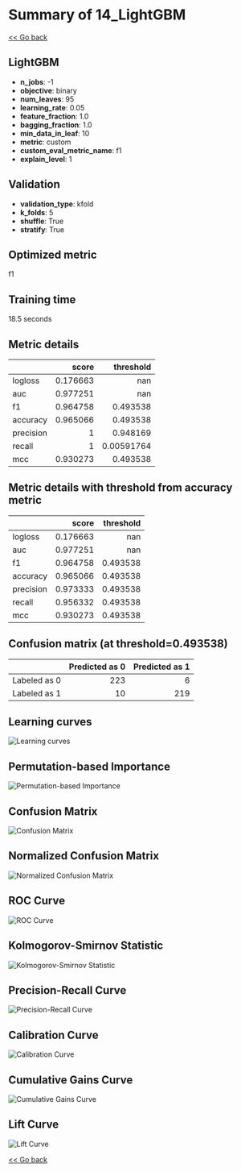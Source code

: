 # Summary of 14_LightGBM

[<< Go back](../README.md)


## LightGBM
- **n_jobs**: -1
- **objective**: binary
- **num_leaves**: 95
- **learning_rate**: 0.05
- **feature_fraction**: 1.0
- **bagging_fraction**: 1.0
- **min_data_in_leaf**: 10
- **metric**: custom
- **custom_eval_metric_name**: f1
- **explain_level**: 1

## Validation
 - **validation_type**: kfold
 - **k_folds**: 5
 - **shuffle**: True
 - **stratify**: True

## Optimized metric
f1

## Training time

18.5 seconds

## Metric details
|           |    score |    threshold |
|:----------|---------:|-------------:|
| logloss   | 0.176663 | nan          |
| auc       | 0.977251 | nan          |
| f1        | 0.964758 |   0.493538   |
| accuracy  | 0.965066 |   0.493538   |
| precision | 1        |   0.948169   |
| recall    | 1        |   0.00591764 |
| mcc       | 0.930273 |   0.493538   |


## Metric details with threshold from accuracy metric
|           |    score |   threshold |
|:----------|---------:|------------:|
| logloss   | 0.176663 |  nan        |
| auc       | 0.977251 |  nan        |
| f1        | 0.964758 |    0.493538 |
| accuracy  | 0.965066 |    0.493538 |
| precision | 0.973333 |    0.493538 |
| recall    | 0.956332 |    0.493538 |
| mcc       | 0.930273 |    0.493538 |


## Confusion matrix (at threshold=0.493538)
|              |   Predicted as 0 |   Predicted as 1 |
|:-------------|-----------------:|-----------------:|
| Labeled as 0 |              223 |                6 |
| Labeled as 1 |               10 |              219 |

## Learning curves
![Learning curves](learning_curves.png)

## Permutation-based Importance
![Permutation-based Importance](permutation_importance.png)
## Confusion Matrix

![Confusion Matrix](confusion_matrix.png)


## Normalized Confusion Matrix

![Normalized Confusion Matrix](confusion_matrix_normalized.png)


## ROC Curve

![ROC Curve](roc_curve.png)


## Kolmogorov-Smirnov Statistic

![Kolmogorov-Smirnov Statistic](ks_statistic.png)


## Precision-Recall Curve

![Precision-Recall Curve](precision_recall_curve.png)


## Calibration Curve

![Calibration Curve](calibration_curve_curve.png)


## Cumulative Gains Curve

![Cumulative Gains Curve](cumulative_gains_curve.png)


## Lift Curve

![Lift Curve](lift_curve.png)



[<< Go back](../README.md)

